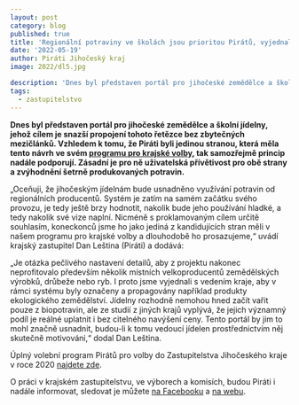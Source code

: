 ```yaml
---
layout: post
category: blog
published: true
title: 'Regionální potraviny ve školách jsou prioritou Pirátů, vyjednali jsme podporu šetrného zemědělství'
date: '2022-05-19'
author: Piráti Jihočeský kraj
image: 2022/dl5.jpg

description: 'Dnes byl představen portál pro jihočeské zemědělce a školní jídelny, jehož cílem je snazší propojení tohoto řetězce bez zbytečných mezičlánků. Vzhledem k tomu, že Piráti byli jedinou stranou, která měla tento návrh ve svém programu pro krajské volby, tak samozřejmě princip nadále podporují. Zásadní je pro ně uživatelská přívětivost pro obě strany a zvýhodnění šetrně produkovaných potravin.'
tags:
  - zastupitelstvo
---
```

**Dnes byl představen portál pro jihočeské zemědělce a školní jídelny, jehož cílem je snazší propojení tohoto řetězce bez zbytečných mezičlánků. Vzhledem k tomu, že Piráti byli jedinou stranou, která měla tento návrh ve svém [programu pro krajské volby](https://a.pirati.cz/jihocesky/img/program.pdf), tak samozřejmě princip nadále podporují. Zásadní je pro ně uživatelská přívětivost pro obě strany a zvýhodnění šetrně produkovaných potravin.**

„Oceňuji, že jihočeským jídelnám bude usnadněno využívání potravin od regionálních producentů. Systém je zatím na samém začátku svého provozu, je tedy ještě brzy hodnotit, nakolik bude jeho používání hladké, a tedy nakolik své vize naplní. Nicméně s proklamovaným cílem určitě souhlasím, koneckonců jsme ho jako jediná z kandidujících stran měli v našem programu pro krajské volby a dlouhodobě ho prosazujeme,“ uvádí krajský zastupitel Dan Leština (Piráti) a dodává:

„Je otázka pečlivého nastavení detailů, aby z projektu nakonec neprofitovalo především několik místních velkoproducentů zemědělských výrobků, drůbeže nebo ryb. I proto jsme vyjednali s vedením kraje, aby v rámci systému byly označeny a propagovány například produkty ekologického zemědělství. Jídelny rozhodně nemohou hned začít vařit pouze z biopotravin, ale ze studií z jiných krajů vyplývá, že jejich významný podíl je reálné uplatnit i bez citelného navýšení ceny. Tento portál by jim to mohl značně usnadnit, budou-li k tomu vedoucí jídelen prostřednictvím něj skutečně motivováni,“ dodal Dan Leština.

Úplný volební program Pirátů pro volby do Zastupitelstva Jihočeského kraje v roce 2020 [najdete zde](https://a.pirati.cz/jihocesky/img/program.pdf).

O práci v krajském zastupitelstvu, ve výborech a komisích, budou Piráti i nadále informovat, sledovat je můžete [na Facebooku](https://www.facebook.com/pirati.jck) a [na webu](https://jihocesky.pirati.cz/).